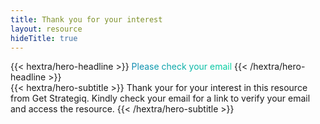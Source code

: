 ```yaml
---
title: Thank you for your interest
layout: resource
hideTitle: true
---
```


<div class="hx:mt-12">
{{< hextra/hero-headline >}}
<span style="background: linear-gradient(90deg, #118AB2 0%, #06D6A0 100%); -webkit-background-clip: text; -webkit-text-fill-color: transparent; background-clip: text; color: transparent;">
    Please check your email
</span>
{{< /hextra/hero-headline >}}
</div>

<div class="hx:mb-12">
{{< hextra/hero-subtitle >}}
  Thank your for your interest in this resource from Get Strategiq. Kindly check your email for a link to verify your email and access the resource.
{{< /hextra/hero-subtitle >}}
</div>

